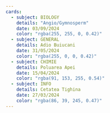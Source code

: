 ```yaml
---
cards:
  - subject: BIOLOGY
    details: "Angio/Gymnosperm"
    date: 03/09/2024
    color: "rgba(255, 255, 0, 0.42)"
  - subject: GENERAL
    details: Adio Buiucani
    date: 31/05/2024
    color: "rgba(255, 0, 0, 0.42)"
  - subject: CHIMIE
    details: Poluarea Apei
    date: 15/04/2024
    color: "rgba(91, 153, 255, 0.54)"
  - subject: INFO
    details: Cetatea Tighina
    date: 27/03/2024
    color: "rgba(86, 39, 245, 0.47)"
---
```

